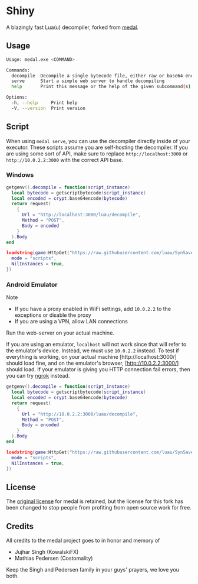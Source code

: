 # Shiny

A blazingly fast Lua(u) decompiler, forked from [medal](https://github.com/shrimp-nz/medal).

## Usage

```bash
Usage: medal.exe <COMMAND>

Commands:
  decompile  Decompile a single bytecode file, either raw or base64 encoded
  serve      Start a simple web server to handle decompiling
  help       Print this message or the help of the given subcommand(s)

Options:
  -h, --help     Print help
  -V, --version  Print version
```

## Script

When using `medal serve`, you can use the decompiler directly inside of your executor.
These scripts assume you are self-hosting the decompiler.
If you are using some sort of API, make sure to replace `http://localhost:3000` or `http://10.0.2.2:3000` with the correct API base.

### Windows

```lua
getgenv().decompile = function(script_instance)
  local bytecode = getscriptbytecode(script_instance)
  local encoded = crypt.base64encode(bytecode)
  return request(
    {
      Url = "http://localhost:3000/luau/decompile",
      Method = "POST",
      Body = encoded
    }
  ).Body
end

loadstring(game:HttpGet("https://raw.githubusercontent.com/luau/SynSaveInstance/main/saveinstance.luau"))()({
  mode = "scripts",
  NilInstances = true,
})
```

### Android Emulator

> [!NOTE]
>
> - If you have a proxy enabled in WiFi settings, add `10.0.2.2` to the exceptions or disable the proxy
> - If you are using a VPN, allow LAN connections

Run the web-server on your actual machine.

If you are using an emulator, `localhost` will not work since that will refer to the emulator's device.
Instead, we must use `10.0.2.2` instead.
To test if everything is working, on your actual machine [http://localhost:3000/] should load fine, and on the emulator's browser, [http://10.0.2.2:3000/] should load. If your emulator is giving you HTTP connection fail errors, then you can try [ngrok](https://ngrok.com/) instead.

```lua
getgenv().decompile = function(script_instance)
  local bytecode = getscriptbytecode(script_instance)
  local encoded = crypt.base64encode(bytecode)
  return request(
    {
      Url = "http://10.0.2.2:3000/luau/decompile",
      Method = "POST",
      Body = encoded
    }
  ).Body
end

loadstring(game:HttpGet("https://raw.githubusercontent.com/luau/SynSaveInstance/main/saveinstance.luau"))()({
  mode = "scripts",
  NilInstances = true,
})
```

## License

The [original license](https://github.com/shrimp-nz/medal/blob/main/LICENSE.txt) for medal is retained, but the license for this fork has been changed to stop people from profiting from open source work for free.

## Credits

All credits to the medal project goes to in honor and memory of

- Jujhar Singh (KowalskiFX)
- Mathias Pedersen (Costomality)

Keep the Singh and Pedersen family in your guys' prayers, we love you both.
